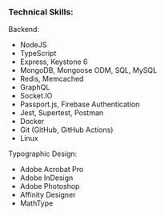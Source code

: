 ### Technical Skills:

Backend:
* NodeJS
* TypeScript
* Express, Keystone 6
* MongoDB, Mongoose ODM, SQL, MySQL
* Redis, Memcached
* GraphQL
* Socket.IO
* Passport.js, Firebase Authentication
* Jest, Supertest, Postman
* Docker
* Git (GitHub, GitHub Actions)
* Linux

Typographic Design:
* Adobe Acrobat Pro
* Adobe InDesign
* Adobe Photoshop
* Affinity Designer
* MathType


<!--
- Contact
- Languages
- Education
- Expirience
- Side Projects
-->
